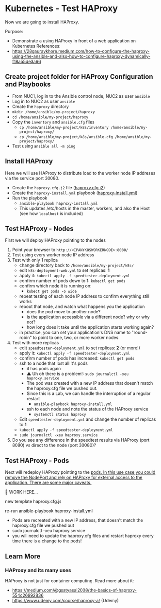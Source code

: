 # Kubernetes - Test HAProxy
Now we are going to install HAProxy.

Purpose:
- Demonstrate a using HAProxy in front of a web application on Kubernetes
References:
- https://28gauravkhore.medium.com/how-to-configure-the-haproxy-using-the-ansible-and-also-how-to-configure-haproxy-dynamically-f18a55de3a66

## Create project folder for HAProxy Configuration and Playbooks
- From NUC1, log in to the Ansible control node, NUC2 as user `ansible`
- Log in to NUC2 as user `ansible`
- Create the `haproxy` directory
- `mkdir /home/ansible/my-project/haproxy`
- `cd /home/ansible/my-project/haproxy`
- Copy the `inventory` and `ansible.cfg` files
  - `cp /home/ansible/my-project/k8s/inventory /home/ansible/my-project/haproxy/`
  - `cp /home/ansible/my-project/k8s/ansible.cfg /home/ansible/my-project/haproxy/`
- Test using `ansible all -m ping`

## Install HAProxy
Here we will use HAProxy to distribute load to the worker node IP addreses via the service port 30080.
- Create the `haproxy.cfg.j2` file ([haproxy.cfg.j2](haproxy/haproxy.cfg.j2))
- Create the `haproxy-install.yml` playbook ([haproxy-install.yml](haproxy/haproxy-install.yml))
- Run the playbook
  - `ansible-playbook haproxy-install.yml`
  - This updates /etc/hosts in the master, workers, and also the Host (see how `localhost` is included)

## Test HAProxy - Nodes
First we will deploy HAProxy pointing to the nodes
1. Point your browser to `http://<IPANYK8SWORKERNODE>:8080/`
2. Test using every worker node IP address
3. Test with only 1 replica
    - change directory back to `/home/ansible/my-project/k8s/`
    - edit `k8s-deployment-web.yml` to set replicas: **1**
    - apply it: `kubectl apply -f speedtester-deployment.yml`
    - confirm number of pods down to 1: `kubectl get pods`
    - confirm which node it is running on:
      - `kubect get pods -o wide`
    - repeat testing of each node IP address to confirm everything still works
    - reboot that node, and watch what happens you the application
      - does the pod move to another node?
      - is the application accessible via a different node? why or why not?
      - how long does it take until the application starts working again?
    - in practice, you can set your application's DNS name to "round-robin" to point to one, two, or more worker nodes
5. Test with more replicas
    - edit `speedtester-deployment.yml` to set replicas: **2** (or more!)
    - apply it: `kubectl apply -f speedtester-deployment.yml`
    - confirm number of pods has increased: `kubectl get pods`
    - ssh to a node that lost all it's pods
      - it has pods again
      - ⚠️ Uh oh there is a problem!: `sudo journalctl -xeu haproxy.service`
      - The pod was created with a new IP address that doesn't match the haproxy.cfg file we pushed out.
      - Since this is a Lab, we can handle the interruption of a regular restart
        - `ansible-playbook haproxy-install.yml`
      - ssh to each node and note the status of the HAProxy service
        - `systemctl status haproxy`
    - Edit `speedtester-deployment.yml` and change the number of replicas to **1**
    - `kubectl apply -f speedtester-deployment.yml`
    - `sudo journalctl -xeu haproxy.service`
6. Do you see any difference in the speedtest results via HAProxy (port 8080) vs direct to the node (port 30080)?

## Test HAProxy - Pods
Next will redeploy HAProxy pointing to the <ins>pods<ins>. In this use case you could remove the NodePort and rely on HAProxy for external access to the application. There are some <ins>major caveats</ins>.

🚧 WORK HERE...

new template haproxy.cfg.js

re-run ansible-playbook haproxy-install.yml

- Pods are recreated with a new IP address, that doesn't match the haproxy.cfg file we pushed out
- sudo journalctl -xeu haproxy.service
- you will need to update the haproxy.cfg files and restart haproxy every time there is a change to the pods!

## Learn More
### HAProxy and its many uses
HAProxy is not just for container computing. Read more about it:
- https://medium.com/@gsatyasai2008/the-basics-of-haproxy-554c26992836
- https://www.udemy.com/course/haproxy-a/ (Udemy)
